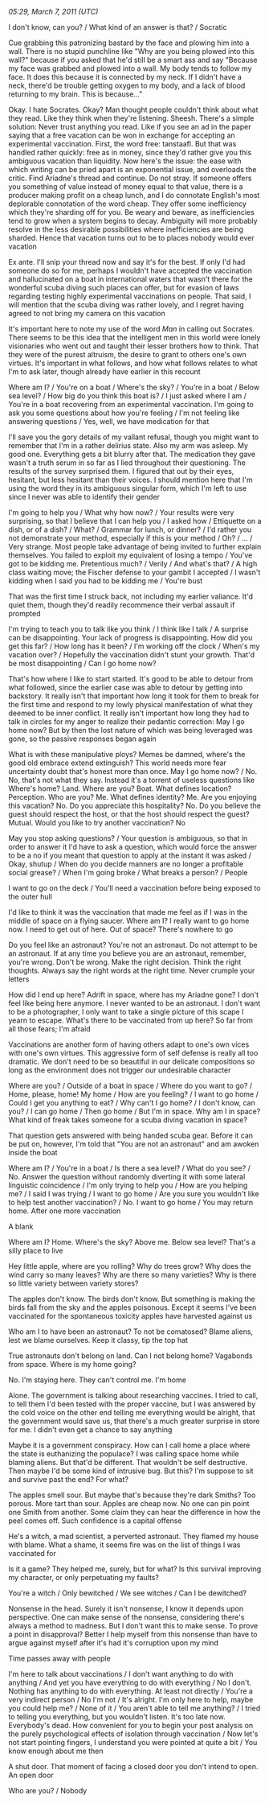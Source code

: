 *05:29, March 7, 2011 (UTC)*

I don't know, can you? / What kind of an answer is that? / Socratic

Cue grabbing this patronizing bastard by the face and plowing him into a wall. There is no stupid punchline like "Why are you being plowed into this wall?" because if you asked that he'd still be a smart ass and say "Because my face was grabbed and plowed into a wall. My body tends to follow my face. It does this because it is connected by my neck. If I didn't have a neck, there'd be trouble getting oxygen to my body, and a lack of blood returning to my brain. This is because..."

Okay. I hate Socrates. Okay? Man thought people couldn't think about what they read. Like they think when they're listening. Sheesh. There's a simple solution: Never trust anything you read. Like if you see an ad in the paper saying that a free vacation can be won in exchange for accepting an experimental vaccination. First, the word free: tanstaafl. But that was handled rather quickly: free as in money, since they'd rather give you this ambiguous vacation than liquidity. Now here's the issue: the ease with which writing can be pried apart is an exponential issue, and overloads the critic. Find Ariadne's thread and continue. Do not stray. If someone offers you something of value instead of money equal to that value, there is a producer making profit on a cheap lunch, and I do connotate English's most deplorable connotation of the word cheap. They offer some inefficiency which they're sharding off for you. Be weary and beware, as inefficiencies tend to grow when a system begins to decay. Ambiguity will more probably resolve in the less desirable possibilities where inefficiencies are being sharded. Hence that vacation turns out to be to places nobody would ever vacation

Ex ante. I'll snip your thread now and say it's for the best. If only I'd had someone do so for me, perhaps I wouldn't have accepted the vaccination and hallucinated on a boat in international waters that wasn't there for the wonderful scuba diving such places can offer, but for evasion of laws regarding testing highly experimental vaccinations on people. That said, I will mention that the scuba diving was rather lovely, and I regret having agreed to not bring my camera on this vacation

It's important here to note my use of the word *Man* in calling out Socrates. There seems to be this idea that the intelligent men in this world were lonely visionaries who went out and taught their lesser brothers how to think. That they were of the purest altruism, the desire to grant to others one's own virtues. It's important in what follows, and how what follows relates to what I'm to ask later, though already have earlier in this recount

Where am I? / You're on a boat / Where's the sky? / You're in a boat / Below sea level? / How big do you think this boat is? / I just asked where I am / You're in a boat recovering from an experimental vaccination. I'm going to ask you some questions about how you're feeling / I'm not feeling like answering questions / Yes, well, we have medication for that

I'll save you the gory details of my vallant refusal, though you might want to remember that I'm in a rather delirius state. Also my arm was asleep. My good one. Everything gets a bit blurry after that. The medication they gave wasn't a truth serum in so far as I lied throughout their questioning. The results of the survey surprised them. I figured that out by their eyes, hesitant, but less hesitant than their voices. I should mention here that I'm using the word they in its ambiguous singular form, which I'm left to use since I never was able to identify their gender

I'm going to help you / What why how now? / Your results were very surprising, so that I believe that I can help you / I asked how / Ettiquette on a dish, or of a dish? / What? / Grammar for lunch, or dinner? / I'd rather you not demonstrate your method, especially if this is your method / Oh? / ... / Very strange. Most people take advantage of being invited to further explain themselves. You failed to exploit my equivalent of losing a tempo / You've got to be kidding me. Pretentious much? / Verily / And what's that? / A high class waiting move; the Fischer defense to your gambit I accepted / I wasn't kidding when I said you had to be kidding me / You're bust

That was the first time I struck back, not including my earlier valiance. It'd quiet them, though they'd readily recommence their verbal assault if prompted

I'm trying to teach you to talk like you think / I think like I talk / A surprise can be disappointing. Your lack of progress is disappointing. How did you get this far? / How long has it been? / I'm working off the clock / When's my vacation over? / Hopefully the vaccination didn't stunt your growth. That'd be most disappointing / Can I go home now?

That's how where I like to start started. It's good to be able to detour from what followed, since the earlier case was able to detour by getting into backstory. It really isn't that important how long it took for them to break for the first time and respond to my lowly physical manifestation of what they deemed to be inner conflict. It really isn't important how long they had to talk in circles for my anger to realize their pedantic correction: May I go home now? But by then the lost nature of which was being leveraged was gone, so the passive responses began again

What is with these manipulative ploys? Memes be damned, where's the good old embrace extend extinguish? This world needs more fear uncertainty doubt that's honest more than once. May I go home now? / No. No, that's not what they say. Instead it's a torrent of useless questions like Where's home? Land. Where are you? Boat. What defines location? Perception. Who are you? Me. What defines identity? Me. Are you enjoying this vacation? No. Do you appreciate this hospitality? No. Do you believe the guest should respect the host, or that the host should respect the guest? Mutual. Would you like to try another vaccination? No

May you stop asking questions? / Your question is ambiguous, so that in order to answer it I'd have to ask a question, which would force the answer to be a no if you meant that question to apply at the instant it was asked / Okay, shutup / When do you decide manners are no longer a profitable social grease? / When I'm going broke / What breaks a person? / People

I want to go on the deck / You'll need a vaccination before being exposed to the outer hull

I'd like to think it was the vaccination that made me feel as if I was in the middle of space on a flying saucer. Where am I? I really want to go home now. I need to get out of here. Out of space? There's nowhere to go

Do you feel like an astronaut? You're not an astronaut. Do not attempt to be an astronaut. If at any time you believe you are an astronaut, remember, you're wrong. Don't be wrong. Make the right decision. Think the right thoughts. Always say the right words at the right time. Never crumple your letters

How did I end up here? Adrift in space, where has my Ariadne gone? I don't feel like being here anymore. I never wanted to be an astronaut. I don't want to be a photographer, I only want to take a single picture of this scape I yearn to escape. What's there to be vaccinated from up here? So far from all those fears; I'm afraid

Vaccinations are another form of having others adapt to one's own vices with one's own virtues. This aggressive form of self defense is really all too dramatic. We don't need to be so beautiful in our delicate compositions so long as the environment does not trigger our undesirable character

Where are you? / Outside of a boat in space / Where do you want to go? / Home, please, home! My home / How are you feeling? / I want to go home / Could I get you anything to eat? / Why can't I go home? / I don't know, can you? / I can go home / Then go home / But I'm in space. Why am I in space? What kind of freak takes someone for a scuba diving vacation in space?

That question gets answered with being handed scuba gear. Before it can be put on, however, I'm told that "You are not an astronaut" and am awoken inside the boat

Where am I? / You're in a boat / Is there a sea level? / What do you see? / No. Answer the question without randomly diverting it with some lateral linguistic coincidence / I'm only trying to help you / How are you helping me? / I said I was trying / I want to go home / Are you sure you wouldn't like to help test another vaccination? / No. I want to go home / You may return home. After one more vaccination

A blank

Where am I? Home. Where's the sky? Above me. Below sea level? That's a silly place to live

Hey little apple, where are you rolling? Why do trees grow? Why does the wind carry so many leaves? Why are there so many varieties? Why is there so little variety between variety stores?

The apples don't know. The birds don't know. But something is making the birds fall from the sky and the apples poisonous. Except it seems I've been vaccinated for the spontaneous toxicity apples have harvested against us

Who am I to have been an astronaut? To not be comatosed? Blame aliens, lest we blame ourselves. Keep it classy, tip the top hat

True astronauts don't belong on land. Can I not belong home? Vagabonds from space. Where is my home going?

No. I'm staying here. They can't control me. I'm home

Alone. The government is talking about researching vaccines. I tried to call, to tell them I'd been tested with the proper vaccine, but I was answered by the cold voice on the other end telling me everything would be alright, that the government would save us, that there's a much greater surprise in store for me. I didn't even get a chance to say anything

Maybe it is a government conspiracy. How can I call home a place where the state is euthanizing the populace? I was calling space home while blaming aliens. But that'd be different. That wouldn't be self destructive. Then maybe I'd be some kind of intrusive bug. But this? I'm suppose to sit and survive past the end? For what?

The apples smell sour. But maybe that's because they're dark Smiths? Too porous. More tart than sour. Apples are cheap now. No one can pin point one Smith from another. Some claim they can hear the difference in how the peel comes off. Such confidence is a capital offense

He's a witch, a mad scientist, a perverted astronaut. They flamed my house with blame. What a shame, it seems fire was on the list of things I was vaccinated for

Is it a game? They helped me, surely, but for what? Is this survival improving my character, or only perpetuating my faults?

You're a witch / Only bewitched / We see witches / Can I be dewitched?

Nonsense in the head. Surely it isn't nonsense, I know it depends upon perspective. One can make sense of the nonsense, considering there's always a method to madness. But I don't want this to make sense. To prove a point in disapproval? Better I help myself from this nonsense than have to argue against myself after it's had it's corruption upon my mind

Time passes away with people

I'm here to talk about vaccinations / I don't want anything to do with anything / And yet you have everything to do with everything / No I don't. Nothing has anything to do with everything. At least not directly / You're a very indirect person / No I'm not / It's alright. I'm only here to help, maybe you could help me? / None of it / You aren't able to tell me anything? / I tried to telling you everything, but you wouldn't listen. It's too late now. Everybody's dead. How convenient for you to begin your post analysis on the purely psychological effects of isolation through vaccination / Now let's not start pointing fingers, I understand you were pointed at quite a bit / You know enough about me then

A shut door. That moment of facing a closed door you don't intend to open. An open door

Who are you? / Nobody

